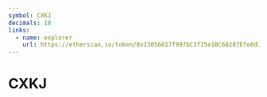 ```yaml
---
symbol: CXKJ
decimals: 18
links:
  - name: explorer
    url: https://etherscan.io/token/0x13056817f997bC3f15e1BC68207Efe8d2D197308
---
```


# CXKJ
